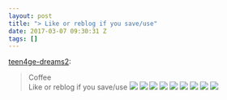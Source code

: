 ```yaml
---
layout: post
title: "> Like or reblog if you save/use"
date: 2017-03-07 09:30:31 Z
tags: []
---
```

[teen4ge-dreams2](http://teen4ge-dreams2.tumblr.com/post/151230939285/coffee-like-or-reblog-if-you-saveuse):

> Coffee  
> Like or reblog if you save/use
![](/media/2017/03/158103638147_0.jpg)
![](/media/2017/03/158103638147_1.jpg)
![](/media/2017/03/158103638147_2.jpg)
![](/media/2017/03/158103638147_3.jpg)
![](/media/2017/03/158103638147_4.jpg)
![](/media/2017/03/158103638147_5.jpg)
![](/media/2017/03/158103638147_6.jpg)
![](/media/2017/03/158103638147_7.jpg)
![](/media/2017/03/158103638147_8.jpg)
